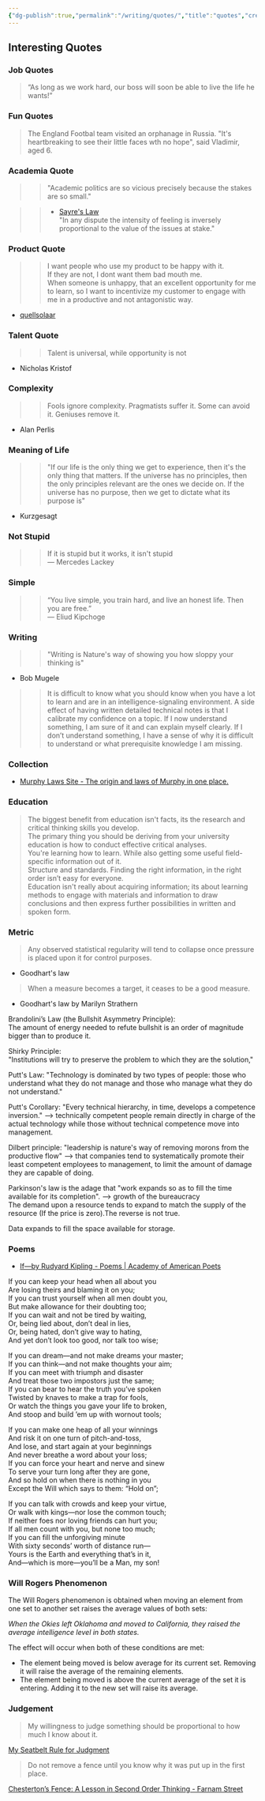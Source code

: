 ```yaml
---
{"dg-publish":true,"permalink":"/writing/quotes/","title":"quotes","created":"2023-03-04T05:17:42.977+07:00","updated":"2023-03-07T07:02:50.868+07:00"}
---
```



## Interesting Quotes

### Job Quotes

> “As long as we work hard, our boss will soon be able to live the life he wants!”

### Fun Quotes

> The England Footbal team visited an orphanage in Russia. "It's heartbreaking to see their little faces wth no hope", said Vladimir, aged 6.

### Academia Quote

>> "Academic politics are so vicious precisely because the stakes are so small."

>

>> - [Sayre's Law](https://en.m.wikipedia.org/wiki/Sayre%27s_law)  
>> "In any dispute the intensity of feeling is inversely proportional to the value of the issues at stake."

### Product Quote

>> I want people who use my product to be happy with it.  
>> If they are not, I dont want them bad mouth me.  
>> When someone is unhappy, that an excellent opportunity for me to learn, so I want to incentivize my customer to engage with me in a productive and not antagonistic way.

- [quellsolaar](https://news.ycombinator.com/item?id=24562019)

### Talent Quote

>> Talent is universal, while opportunity is not

- Nicholas Kristof

### Complexity

>> Fools ignore complexity. Pragmatists suffer it. Some can avoid it. Geniuses remove it.

- Alan Perlis

### Meaning of Life

>> "If our life is the only thing we get to experience, then it's the only thing that matters. If the universe has no principles, then the only principles relevant are the ones we decide on. If the universe has no purpose, then we get to dictate what its purpose is"

- Kurzgesagt

### Not Stupid

>> If it is stupid but it works, it isn't stupid  
― Mercedes Lackey

### Simple

>>“You live simple, you train hard, and live an honest life. Then you are free.”  
― Eliud Kipchoge

### Writing

>> "Writing is Nature's way of showing you how sloppy your thinking is"

- Bob Mugele

>> It is difficult to know what you should know when you have a lot to learn and are in an intelligence-signaling environment. A side effect of having written detailed technical notes is that I calibrate my confidence on a topic. If I now understand something, I am sure of it and can explain myself clearly. If I don’t understand something, I have a sense of why it is difficult to understand or what prerequisite knowledge I am missing.

### Collection

- [Murphy Laws Site - The origin and laws of Murphy in one place.](http://www.murphys-laws.com/)

### Education

> The biggest benefit from education isn't facts, its the research and critical thinking skills you develop.  
> The primary thing you should be deriving from your university education is how to conduct effective critical analyses.  
> You're learning how to learn. While also getting some useful field-specific information out of it.  
> Structure and standards. Finding the right information, in the right order isn’t easy for everyone.  
> Education isn't really about acquiring information; its about learning methods to engage with materials and information to draw conclusions and then express further possibilities in written and spoken form.

### Metric

> Any observed statistical regularity will tend to collapse once pressure is placed upon it for control purposes.

- Goodhart's law

> When a measure becomes a target, it ceases to be a good measure.

- Goodhart's law by Marilyn Strathern

Brandolini’s Law (the Bullshit Asymmetry Principle):  
The amount of energy needed to refute bullshit is an order of magnitude bigger than to produce it.

Shirky Principle:  
"Institutions will try to preserve the problem to which they are the solution,"

Putt's Law: "Technology is dominated by two types of people: those who understand what they do not manage and those who manage what they do not understand."

Putt's Corollary: "Every technical hierarchy, in time, develops a competence inversion." --> technically competent people remain directly in charge of the actual technology while those without technical competence move into management.

Dilbert principle: "leadership is nature's way of removing morons from the productive flow" --> that companies tend to systematically promote their least competent employees to management, to limit the amount of damage they are capable of doing.

Parkinson's law is the adage that "work expands so as to fill the time available for its completion". --> growth of the bureaucracy  
The demand upon a resource tends to expand to match the supply of the resource (If the price is zero).The reverse is not true.

Data expands to fill the space available for storage.

### Poems

- [If—by Rudyard Kipling - Poems | Academy of American Poets](https://poets.org/poem/if)

If you can keep your head when all about you  
 Are losing theirs and blaming it on you;  
If you can trust yourself when all men doubt you,  
 But make allowance for their doubting too;  
If you can wait and not be tired by waiting,  
 Or, being lied about, don’t deal in lies,  
Or, being hated, don’t give way to hating,  
 And yet don’t look too good, nor talk too wise;

If you can dream—and not make dreams your master;  
 If you can think—and not make thoughts your aim;  
If you can meet with triumph and disaster  
 And treat those two impostors just the same;  
If you can bear to hear the truth you’ve spoken  
 Twisted by knaves to make a trap for fools,  
Or watch the things you gave your life to broken,  
 And stoop and build ’em up with wornout tools;

If you can make one heap of all your winnings  
 And risk it on one turn of pitch-and-toss,  
And lose, and start again at your beginnings  
 And never breathe a word about your loss;  
If you can force your heart and nerve and sinew  
 To serve your turn long after they are gone,  
And so hold on when there is nothing in you  
 Except the Will which says to them: “Hold on”;

If you can talk with crowds and keep your virtue,  
 Or walk with kings—nor lose the common touch;  
If neither foes nor loving friends can hurt you;  
 If all men count with you, but none too much;  
If you can fill the unforgiving minute  
With sixty seconds’ worth of distance run—  
 Yours is the Earth and everything that’s in it,  
And—which is more—you’ll be a Man, my son!

### Will Rogers Phenomenon

The Will Rogers phenomenon is obtained when moving an element from one set to another set raises the average values of both sets:

_When the Okies left Oklahoma and moved to California, they raised the average intelligence level in both states._

The effect will occur when both of these conditions are met:

- The element being moved is below average for its current set. Removing it will raise the average of the remaining elements.
- The element being moved is above the current average of the set it is entering. Adding it to the new set will raise its average.

### Judgement

> My willingness to judge something should be proportional to how much I know about it.

[My Seatbelt Rule for Judgment](https://www.dannyguo.com/blog/my-seatbelt-rule-for-judgment/)

> Do not remove a fence until you know why it was put up in the first place.

[Chesterton’s Fence: A Lesson in Second Order Thinking - Farnam Street](https://fs.blog/chestertons-fence/)
